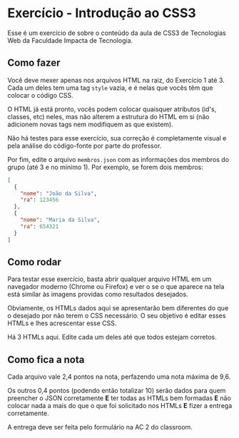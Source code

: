 # Exercício - Introdução ao CSS3

Esse é um exercício de sobre o conteúdo da aula de CSS3 de Tecnologias Web da Faculdade Impacta de Tecnologia.

## Como fazer

Você deve mexer apenas nos arquivos HTML na raiz, do Exercício 1 até 3. Cada um deles tem uma tag `style` vazia, e é nelas que vocês têm que colocar o código CSS.

O HTML já está pronto, vocês podem colocar quaisquer atributos (id's, classes, etc) neles, mas não alterem a estrutura do HTML em si (não adicionem novas tags nem modifiquem as que existem).

Não há testes para esse exercício, sua correção é completamente visual e pela análise do código-fonte por parte do professor.

Por fim, edite o arquivo `membros.json` com as informações dos membros do grupo (até 3 e no mínimo 1). Por exemplo, se forem dois membros:

```json
[
  {
    "nome": "João da Silva",
    "ra": 123456
  },
  {
    "nome": "Maria da Silva",
    "ra": 654321
  }
]
```

## Como rodar

Para testar esse exercício, basta abrir qualquer arquivo HTML em um navegador moderno (Chrome ou Firefox) e ver o se o que aparece na tela está similar às imagens providas como resultados desejados.

Obviamente, os HTMLs dados aqui se apresentarão bem diferentes do que o desejado por não terem o CSS necessário. O seu objetivo é editar esses HTMLs e lhes acrescentar esse CSS.

Há 3 HTMLs aqui. Edite cada um deles até que todos estejam corretos.

## Como fica a nota

Cada arquivo vale 2,4 pontos na nota, perfazendo uma nota máxima de 9,6.

Os outros 0,4 pontos (podendo então totalizar 10) serão dados para quem preencher o JSON corretamente **E** ter todas as HTMLs bem formadas **E** não colocar nada a mais do que o que foi solicitado nos HTMLs **E** fizer a entrega corretamente.

A entrega deve ser feita pelo formulário na AC 2 do classroom.